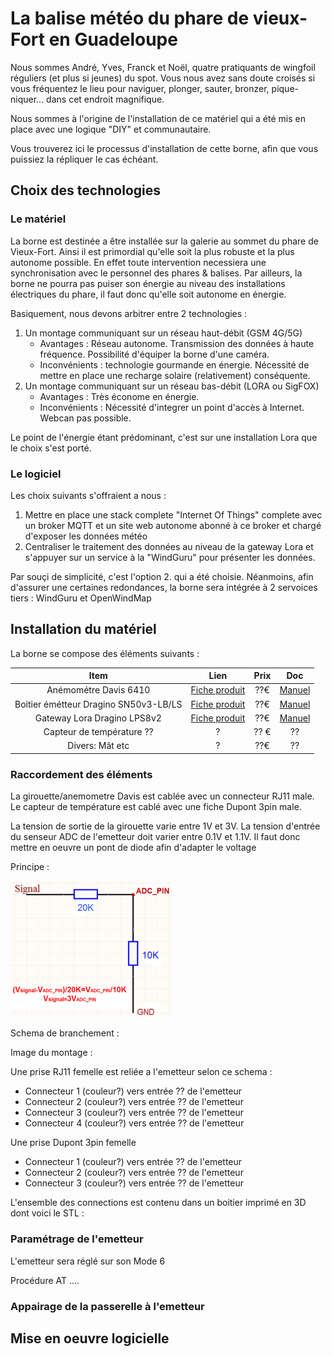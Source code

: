 # La balise météo du phare de vieux-Fort en Guadeloupe

Nous sommes André, Yves, Franck et Noël, quatre pratiquants de wingfoil réguliers (et plus si jeunes) du spot. Vous nous avez sans doute croisés si vous fréquentez le lieu pour naviguer, plonger, sauter, bronzer, pique-niquer... dans cet endroit magnifique.

Nous sommes à l'origine de l'installation de ce matériel qui a été mis en place avec une logique "DIY" et communautaire.

Vous trouverez ici le processus d'installation de cette borne, afin que vous puissiez la répliquer le cas échéant.

## Choix des technologies

### Le matériel 

La borne est destinée a être installée sur la galerie au sommet du phare de Vieux-Fort. Ainsi il est primordial qu'elle soit la plus robuste et la plus autonome possible. En effet toute intervention necessiera une synchronisation avec le personnel des phares & balises. Par ailleurs, la borne ne pourra pas puiser son énergie au niveau des installations électriques du phare, il faut donc qu'elle soit autonome en énergie.

Basiquement, nous devons arbitrer entre 2 technologies :

1. Un montage communiquant sur un réseau haut-débit (GSM 4G/5G)
    * Avantages : Réseau autonome. Transmission des données à haute fréquence. Possibilité d'équiper la borne d'une caméra.
    * Inconvénients : technologie gourmande en énergie. Nécessité de mettre en place une recharge solaire (relativement) conséquente.
2. Un montage communiquant sur un réseau bas-débit (LORA ou SigFOX)
    * Avantages : Très économe en énergie.
    * Inconvénients : Nécessité d'integrer un point d'accès à Internet. Webcan pas possible.

Le point de l'énergie étant prédominant, c'est sur une installation Lora que le choix s'est porté.

### Le logiciel

Les choix suivants s'offraient a nous :

1. Mettre en place une stack complete "Internet Of Things" complete avec un broker MQTT et un site web autonome abonné à ce broker et chargé d'exposer les données météo
2. Centraliser le traitement des données au niveau de la gateway Lora et s'appuyer sur un service à la "WindGuru" pour présenter les données.

Par souçi de simplicité, c'est l'option 2. qui a été choisie. Néanmoins, afin d'assurer une certaines redondances, la borne sera intégrée à 2 servoices tiers : WindGuru et OpenWindMap

## Installation du matériel

La borne se compose des éléments suivants :

| Item | Lien | Prix | Doc |
|:---:|:---:|:---:|:---:|
| Anémométre Davis 6410 |  [Fiche produit](https://www.davis-meteo.com/6410.php) | ??€ | [Manuel](https://www.meteo-shopping.com/fr/capteurs/109-anemometre-girouette-vantage-pro.html) |
| Boitier émétteur Dragino SN50v3-LB/LS | [Fiche produit](https://www.dragino.com/products/lora-lorawan-end-node/item/260-sn50v3-lb-ls.html)| ??€ | [Manuel](https://wiki.dragino.com/xwiki/bin/view/Main/User%20Manual%20for%20LoRaWAN%20End%20Nodes/SN50v3-LB/)|
| Gateway Lora Dragino LPS8v2 | [Fiche produit](https://www.dragino.com/products/lora-lorawan-gateway/item/228-lps8v2.html) | ??€ | [Manuel](https://wiki.dragino.com/xwiki/bin/view/Main/User%20Manual%20for%20LoRaWAN%20End%20Nodes/SN50v3-LB/) |
| Capteur de température ?? | ? | ?? €| ?? |
| Divers: Mât etc | ?| ??€ | ?? |

### Raccordement des éléments

La girouette/anemometre Davis est cablée avec un connecteur RJ11 male. Le capteur de température est cablé avec une fiche Dupont 3pin male.

La tension de sortie de la girouette varie entre 1V et 3V. La tension d'entrée du senseur ADC de l'emetteur doit varier entre 0.1V et 1.1V. Il faut donc mettre en oeuvre un pont de diode afin d'adapter le voltage

Principe :

![Adaptation du voltage](medias/resistances.png)

Schema de branchement :

Image du montage :

Une prise RJ11 femelle est reliée a l'emetteur selon ce schema :
* Connecteur 1 (couleur?) vers entrée ?? de l'emetteur
* Connecteur 2 (couleur?) vers entrée ?? de l'emetteur
* Connecteur 3 (couleur?) vers entrée ?? de l'emetteur
* Connecteur 4 (couleur?) vers entrée ?? de l'emetteur

Une prise Dupont 3pin femelle
* Connecteur 1 (couleur?) vers entrée ?? de l'emetteur
* Connecteur 2 (couleur?) vers entrée ?? de l'emetteur
* Connecteur 3 (couleur?) vers entrée ?? de l'emetteur

L'ensemble des connections est contenu dans un boitier imprimé en 3D dont voici le STL : 

### Paramétrage de l'emetteur

L'emetteur sera réglé sur son Mode 6

Procédure AT ....

### Appairage de la passerelle à l'emetteur

## Mise en oeuvre logicielle


 


